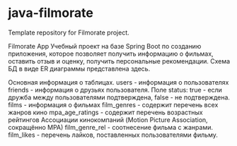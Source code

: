 # java-filmorate
Template repository for Filmorate project.

Filmorate App
Учебный проект на базе Spring Boot по созданию приложения, которое позволяет получить информацию о фильмах, оставить отзыв и оценку, получить персональные рекомендации.
Схема БД в виде ER диаграммы представлена здесь.

Основная информация о таблицах.
users - информация о пользователях
friends - информация о друзьях пользователя. Поле status: true - если дружба между пользователями подтверждена, false - не подтверждена.
films - информация о фильмах
film_genres - содержит перечень всех жанров кино
mpa_age_ratings - содержит перечень возрастных рейтингов Ассоциации кинокомпаний (Motion Picture Association, сокращённо МРА)
film_genre_rel - соотнесение фильма с жанрами.
film_likes - перечень лайков, поставленных пользователями фильму.
